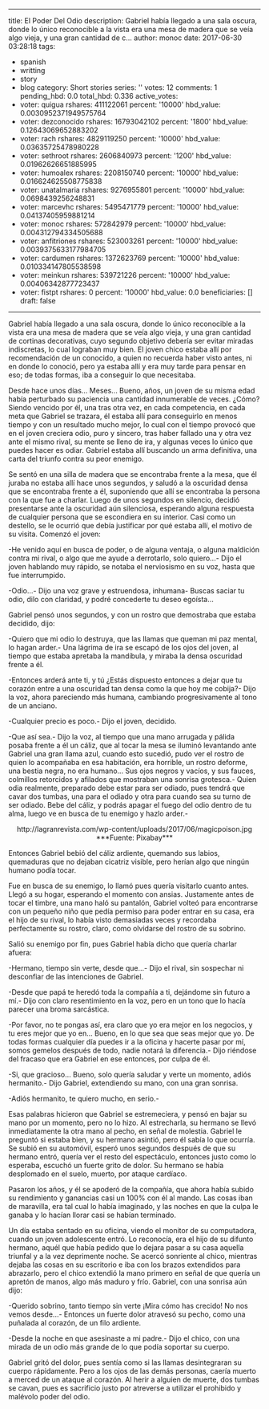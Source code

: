 
---
title: El Poder Del Odio
description: Gabriel había llegado a una sala oscura, donde lo único reconocible a
  la vista era una mesa de madera que se veía algo vieja, y una gran cantidad de c...
author: monoc
date: 2017-06-30 03:28:18
tags:
- spanish
- writting
- story
- blog
category: Short stories
series: ''
votes: 12
comments: 1
pending_hbd: 0.0
total_hbd: 0.336
active_votes:
- voter: quigua
  rshares: 411122061
  percent: '10000'
  hbd_value: 0.0030952371949575764
- voter: dezconocido
  rshares: 16793042102
  percent: '1800'
  hbd_value: 0.12643069652883202
- voter: rach
  rshares: 4829119250
  percent: '10000'
  hbd_value: 0.03635725478980228
- voter: sethroot
  rshares: 2606840973
  percent: '1200'
  hbd_value: 0.01962626651885995
- voter: humoalex
  rshares: 2208150740
  percent: '10000'
  hbd_value: 0.016624625508775838
- voter: unatalmaria
  rshares: 9276955801
  percent: '10000'
  hbd_value: 0.0698439256248831
- voter: marcevhc
  rshares: 5495471779
  percent: '10000'
  hbd_value: 0.04137405959881214
- voter: monoc
  rshares: 572842979
  percent: '10000'
  hbd_value: 0.004312794334505688
- voter: anfitriones
  rshares: 523003261
  percent: '10000'
  hbd_value: 0.0039375633177984705
- voter: cardumen
  rshares: 1372623769
  percent: '10000'
  hbd_value: 0.010334147805538598
- voter: meinkun
  rshares: 539721226
  percent: '10000'
  hbd_value: 0.00406342877723437
- voter: fistpt
  rshares: 0
  percent: '10000'
  hbd_value: 0.0
beneficiaries: []
draft: false
---

Gabriel había llegado a una sala oscura, donde lo único reconocible a la vista era una mesa de madera que se veía algo vieja, y una gran cantidad de cortinas decorativas, cuyo segundo objetivo debería ser evitar miradas indiscretas, lo cual lograban muy bien. El joven chico estaba allí por recomendación de un conocido, a quien no recuerda haber visto antes, ni en donde lo conoció, pero ya estaba allí y era muy tarde para pensar en eso; de todas formas, iba a conseguir lo que necesitaba.

Desde hace unos días... Meses... Bueno, años, un joven de su misma edad había perturbado su paciencia una cantidad innumerable de veces. ¿Cómo? Siendo vencido por él, una tras otra vez, en cada competencia, en cada meta que Gabriel se trazara, él estaba allí para conseguirlo en menos tiempo y con un resultado mucho mejor, lo cual con el tiempo provocó que en el joven creciera odio, puro y sincero, tras haber fallado una y otra vez ante el mismo rival, su mente se lleno de ira, y algunas veces lo único que puedes hacer es odiar. Gabriel estaba allí buscando un arma definitiva, una carta del triunfo contra su peor enemigo.

Se sentó en una silla de madera que se encontraba frente a la mesa, que él juraba no estaba allí hace unos segundos, y saludó a la oscuridad densa que se encontraba frente a él, suponiendo que allí se encontraba la persona con la que fue a charlar. Luego de unos segundos en silencio, decidió presentarse ante la oscuridad aún silenciosa, esperando alguna respuesta de cualquier persona que se escondiera en su interior. Casi como un destello, se le ocurrió que debía justificar por qué estaba allí, el motivo de su visita. Comenzó el joven:

-He venido aquí en busca de poder, o de alguna ventaja, o alguna maldición contra mi rival, o algo que me ayude a derrotarlo, solo quiero...- Dijo el joven hablando muy rápido, se notaba el nerviosismo en su voz, hasta que fue interrumpido.

-Odio...- Dijo una voz grave y estruendosa, inhumana- Buscas saciar tu odio, dilo con claridad, y podré concederte tu deseo egoísta...

Gabriel pensó unos segundos, y con un rostro que demostraba que estaba decidido, dijo:

-Quiero que mi odio lo destruya, que las llamas que queman mi paz mental, lo hagan arder.- Una lágrima de ira se escapó de los ojos del joven, al tiempo que estaba apretaba la mandíbula, y miraba la densa oscuridad frente a él.

-Entonces arderá ante ti, y tú ¿Estás dispuesto entonces a dejar que tu corazón entre a una oscuridad tan densa como la que hoy me cobija?- Dijo la voz, ahora pareciendo más humana, cambiando progresivamente al tono de un anciano.

-Cualquier precio es poco.- Dijo el joven, decidido.

-Que así sea.- Dijo la voz, al tiempo que una mano arrugada y pálida posaba frente a él un cáliz, que al tocar la mesa se iluminó levantando ante Gabriel una gran llama azul, cuando esto sucedió, pudo ver el rostro de quien lo acompañaba en esa habitación, era horrible, un rostro deforme, una bestia negra, no era humano... Sus ojos negros y vacíos, y sus fauces, colmillos retorcidos y afilados que mostraban una sonrisa grotesca.- Quien odia realmente, preparado debe estar para ser odiado, pues tendrá que cavar dos tumbas, una para el odiado y otra para cuando sea su turno de ser odiado. Bebe del cáliz, y podrás apagar el fuego del odio dentro de tu alma, luego ve en busca de tu enemigo y hazlo arder.-

<center>http://lagranrevista.com/wp-content/uploads/2017/06/magicpoison.jpg</center>
<center>***Fuente: Pixabay***</center>

Entonces Gabriel bebió del cáliz ardiente, quemando sus labios, quemaduras que no dejaban cicatriz visible, pero herían algo que ningún humano podía tocar.

Fue en busca de su enemigo, lo llamó pues quería visitarlo cuanto antes. Llegó a su hogar, esperando el momento con ansias. Justamente antes de tocar el timbre, una mano haló su pantalón, Gabriel volteó para encontrarse con un pequeño niño que pedía permiso para poder entrar en su casa, era el hijo de su rival, lo había visto demasiadas veces y recordaba perfectamente su rostro, claro, como olvidarse del rostro de su sobrino.

Salió su enemigo por fin, pues Gabriel había dicho que quería charlar afuera:

-Hermano, tiempo sin verte, desde que...- Dijo el rival, sin sospechar ni desconfiar de las intenciones de Gabriel.

-Desde que papá te heredó toda la compañía a ti, dejándome sin futuro a mí.- Dijo con claro resentimiento en la voz, pero en un tono que lo hacía parecer una broma sarcástica.

-Por favor, no te pongas así, era claro que yo era mejor en los negocios, y tu eres mejor que yo en... Bueno, en lo que sea que seas mejor que yo. De todas formas cualquier día puedes ir a la oficina y hacerte pasar por mí, somos gemelos después de todo, nadie notará la diferencia.- Dijo riéndose del fracaso que era Gabriel en ese entonces, por culpa de él.

-Si, que gracioso... Bueno, solo quería saludar y verte un momento, adiós hermanito.- Dijo Gabriel, extendiendo su mano, con una gran sonrisa.

-Adiós hermanito, te quiero mucho, en serio.-

Esas palabras hicieron que Gabriel se estremeciera, y pensó en bajar su mano por un momento, pero no lo hizo. Al estrecharla, su hermano se llevó inmediatamente la otra mano al pecho, en señal de molestia. Gabriel le preguntó si estaba bien, y su hermano asintió, pero él sabía lo que ocurría. Se subió en su automóvil, esperó unos segundos después de que su hermano entró, quería ver el resto del espectáculo, entonces justo como lo esperaba, escuchó un fuerte grito de dolor. Su hermano se había desplomado en el suelo, muerto, por ataque cardíaco.

Pasaron los años, y él se apoderó de la compañía, que ahora había subido su rendimiento y ganancias casi un 100% con él al mando. Las cosas iban de maravilla, era tal cual lo había imaginado, y las noches en que la culpa le ganaba y lo hacían llorar casi se habían terminado. 

Un día estaba sentado en su oficina, viendo el monitor de su computadora, cuando un joven adolescente entró. Lo reconocía, era el hijo de su difunto hermano, aquél que había pedido que lo dejara pasar a su casa aquella triunfal y a la vez deprimente noche. Se acercó sonriente al chico, mientras dejaba las cosas en su escritorio e iba con los brazos extendidos para abrazarlo, pero el chico extendió la mano primero en señal de que quería un apretón de manos, algo más maduro y frío. Gabriel, con una sonrisa aún dijo:

-Querido sobrino, tanto tiempo sin verte ¡Mira cómo has crecido! No nos vemos desde...- Entonces un fuerte dolor atravesó su pecho, como una puñalada al corazón, de un filo ardiente.

-Desde la noche en que asesinaste a mi padre.- Dijo el chico, con una mirada de un odio más grande de lo que podía soportar su cuerpo.

Gabriel gritó del dolor, pues sentía como si las llamas desintegraran su cuerpo rápidamente. Pero a los ojos de las demás personas, caería muerto a merced de un ataque al corazón. Al herir a alguien de muerte, dos tumbas se cavan, pues es sacrificio justo por atreverse a utilizar el prohibido y malévolo poder del odio. 